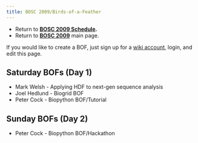 ```yaml
---
title: BOSC 2009/Birds-of-a-Feather
---
```


-   Return to **[ BOSC 2009 Schedule](BOSC_2009_Schedule "wikilink").**
-   Return to **[ BOSC 2009](BOSC_2009 "wikilink")** main page.

If you would like to create a BOF, just sign up for a [ wiki
account](Special:Userlogin "wikilink"), login, and edit this page.

Saturday BOFs (Day 1)
---------------------

-   Mark Welsh - Applying HDF to next-gen sequence analysis
-   Joel Hedlund - Biogrid BOF
-   Peter Cock - Biopython BOF/Tutorial

Sunday BOFs (Day 2)
-------------------

-   Peter Cock - Biopython BOF/Hackathon

